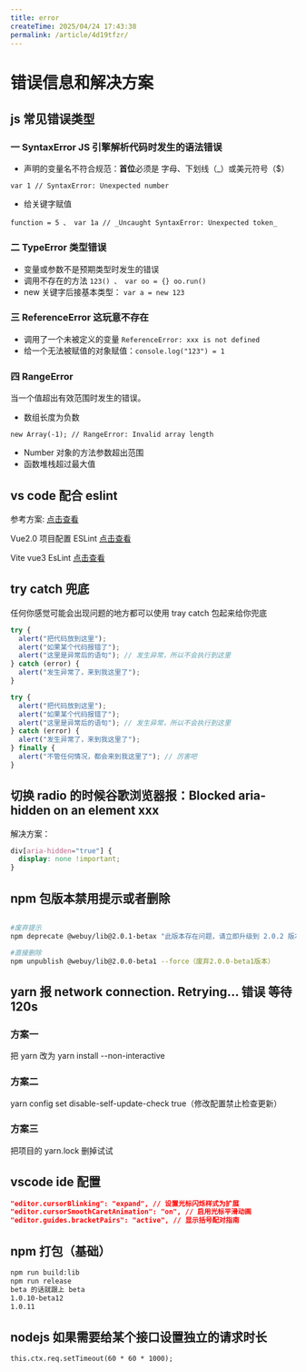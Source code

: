 ```yaml
---
title: error
createTime: 2025/04/24 17:43:38
permalink: /article/4d19tfzr/
---
```


# 错误信息和解决方案

## js 常见错误类型

### 一 SyntaxError JS 引擎解析代码时发生的语法错误

- 声明的变量名不符合规范：**首位**必须是 字母、下划线（\_）或美元符号（$）

`var 1 // SyntaxError: Unexpected number`

- 给关键字赋值

`function = 5 、 var 1a // _Uncaught SyntaxError: Unexpected token_`

### 二 TypeError 类型错误

- 变量或参数不是预期类型时发生的错误
- 调用不存在的方法 `123() 、 var oo = {} oo.run()`
- new 关键字后接基本类型： `var a = new 123`

### 三 ReferenceError 这玩意不存在

- 调用了一个未被定义的变量 `ReferenceError: xxx is not defined`
- 给一个无法被赋值的对象赋值：`console.log("123") = 1`

### 四 RangeError

当一个值超出有效范围时发生的错误。

- 数组长度为负数

`new Array(-1); // RangeError: Invalid array length`

- Number 对象的方法参数超出范围
- 函数堆栈超过最大值

## vs code 配合 eslint

参考方案: [点击查看](https://zhuanlan.zhihu.com/p/421867479)

Vue2.0 项目配置 ESLint [点击查看](https://www.jianshu.com/p/bfc13fb6c6ed)

Vite vue3 EsLint [点击查看](https://www.jianshu.com/p/4b94540dd998)

## try catch 兜底

任何你感觉可能会出现问题的地方都可以使用 tray catch 包起来给你兜底

```js
try {
  alert("把代码放到这里");
  alert("如果某个代码报错了");
  alert("这里是异常后的语句"); // 发生异常，所以不会执行到这里
} catch (error) {
  alert("发生异常了，来到我这里了");
}
```

```js
try {
  alert("把代码放到这里");
  alert("如果某个代码报错了");
  alert("这里是异常后的语句"); // 发生异常，所以不会执行到这里
} catch (error) {
  alert("发生异常了，来到我这里了");
} finally {
  alert("不管任何情况，都会来到我这里了"); // 厉害吧
}
```

## 切换 radio 的时候谷歌浏览器报：Blocked aria-hidden on an element xxx

解决方案：

```css
div[aria-hidden="true"] {
  display: none !important;
}
```

## npm 包版本禁用提示或者删除

```bash

#废弃提示
npm deprecate @webuy/lib@2.0.1-betax "此版本存在问题，请立即升级到 2.0.2 版本"

#直接删除
npm unpublish @webuy/lib@2.0.0-beta1 --force（废弃2.0.0-beta1版本）
```

## yarn 报 network connection. Retrying... 错误 等待 120s

### 方案一

把 yarn 改为 yarn install --non-interactive

### 方案二

yarn config set disable-self-update-check true（修改配置禁止检查更新）

### 方案三

把项目的 yarn.lock 删掉试试

## vscode ide 配置

```json
"editor.cursorBlinking": "expand", // 设置光标闪烁样式为扩展
"editor.cursorSmoothCaretAnimation": "on", // 启用光标平滑动画
"editor.guides.bracketPairs": "active", // 显示括号配对指南
```

## npm 打包（基础）

```sh
npm run build:lib
npm run release
beta 的话就跟上 beta
1.0.10-beta12  
1.0.11
```

## nodejs 如果需要给某个接口设置独立的请求时长

`this.ctx.req.setTimeout(60 * 60 * 1000);`
